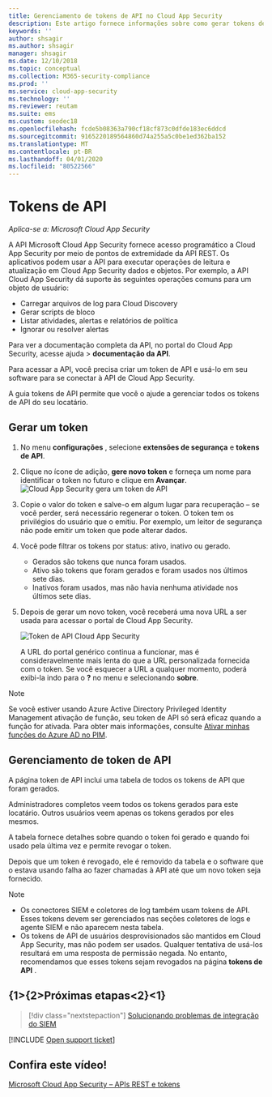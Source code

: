 ```yaml
---
title: Gerenciamento de tokens de API no Cloud App Security
description: Este artigo fornece informações sobre como gerar tokens de API para Cloud App Security.
keywords: ''
author: shsagir
ms.author: shsagir
manager: shsagir
ms.date: 12/10/2018
ms.topic: conceptual
ms.collection: M365-security-compliance
ms.prod: ''
ms.service: cloud-app-security
ms.technology: ''
ms.reviewer: reutam
ms.suite: ems
ms.custom: seodec18
ms.openlocfilehash: fcde5b08363a790cf18cf873c0dfde183ec6ddcd
ms.sourcegitcommit: 9165220189564860d74a255a5c0be1ed362ba152
ms.translationtype: MT
ms.contentlocale: pt-BR
ms.lasthandoff: 04/01/2020
ms.locfileid: "80522566"
---
```

# <a name="api-tokens"></a>Tokens de API

*Aplica-se a: Microsoft Cloud App Security*

A API Microsoft Cloud App Security fornece acesso programático a Cloud App Security por meio de pontos de extremidade da API REST. Os aplicativos podem usar a API para executar operações de leitura e atualização em Cloud App Security dados e objetos. Por exemplo, a API Cloud App Security dá suporte às seguintes operações comuns para um objeto de usuário:

- Carregar arquivos de log para Cloud Discovery
- Gerar scripts de bloco
- Listar atividades, alertas e relatórios de política
- Ignorar ou resolver alertas

Para ver a documentação completa da API, no portal do Cloud App Security, acesse ajuda > **documentação da API**.

Para acessar a API, você precisa criar um token de API e usá-lo em seu software para se conectar à API de Cloud App Security.

A guia tokens de API permite que você o ajude a gerenciar todos os tokens de API do seu locatário.

## <a name="generate-a-token"></a>Gerar um token

1. No menu **configurações** , selecione **extensões de segurança** e **tokens de API**.

2. Clique no ícone de adição, **gere novo token** e forneça um nome para identificar o token no futuro e clique em **Avançar**.
  ![Cloud App Security gera um token de API](media/api-token-gen.png)

3. Copie o valor do token e salve-o em algum lugar para recuperação – se você perder, será necessário regenerar o token. O token tem os privilégios do usuário que o emitiu. Por exemplo, um leitor de segurança não pode emitir um token que pode alterar dados.

4. Você pode filtrar os tokens por status: ativo, inativo ou gerado.

    - Gerados são tokens que nunca foram usados.
    - Ativo são tokens que foram gerados e foram usados nos últimos sete dias.
    - Inativos foram usados, mas não havia nenhuma atividade nos últimos sete dias.

5. Depois de gerar um novo token, você receberá uma nova URL a ser usada para acessar o portal de Cloud App Security.

    ![Token de API Cloud App Security](media/generate-api-token.png)

    A URL do portal genérico continua a funcionar, mas é consideravelmente mais lenta do que a URL personalizada fornecida com o token. Se você esquecer a URL a qualquer momento, poderá exibi-la indo para o **?** no menu e selecionando **sobre**.

> [!NOTE]
> Se você estiver usando Azure Active Directory Privileged Identity Management ativação de função, seu token de API só será eficaz quando a função for ativada. Para obter mais informações, consulte [Ativar minhas funções do Azure AD no PIM](https://docs.microsoft.com/azure/active-directory/privileged-identity-management/pim-how-to-activate-role).

## <a name="api-token-management"></a>Gerenciamento de token de API

A página token de API inclui uma tabela de todos os tokens de API que foram gerados.

Administradores completos veem todos os tokens gerados para este locatário. Outros usuários veem apenas os tokens gerados por eles mesmos.

A tabela fornece detalhes sobre quando o token foi gerado e quando foi usado pela última vez e permite revogar o token.

Depois que um token é revogado, ele é removido da tabela e o software que o estava usando falha ao fazer chamadas à API até que um novo token seja fornecido.

> [!NOTE]
>
> - Os conectores SIEM e coletores de log também usam tokens de API. Esses tokens devem ser gerenciados nas seções coletores de logs e agente SIEM e não aparecem nesta tabela.
> - Os tokens de API de usuários desprovisionados são mantidos em Cloud App Security, mas não podem ser usados. Qualquer tentativa de usá-los resultará em uma resposta de permissão negada. No entanto, recomendamos que esses tokens sejam revogados na página **tokens de API** .

## <a name="next-steps"></a>{1&gt;{2&gt;Próximas etapas&lt;2}&lt;1}

> [!div class="nextstepaction"]
> [Solucionando problemas de integração do SIEM](troubleshooting-siem.md)

[!INCLUDE [Open support ticket](includes/support.md)]

## <a name="check-out-this-video"></a>Confira este vídeo!

[Microsoft Cloud App Security – APIs REST e tokens](https://channel9.msdn.com/Shows/Microsoft-Security/Microsoft-Cloud-App-Security--REST-APIs-and-Tokens)
